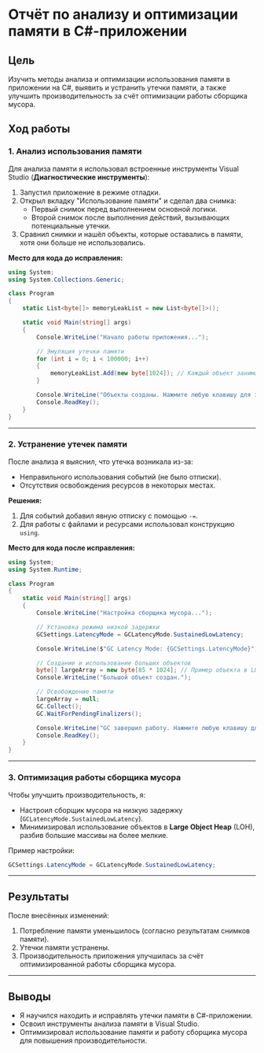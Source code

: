 
# Отчёт по анализу и оптимизации памяти в C#-приложении

## **Цель**

Изучить методы анализа и оптимизации использования памяти в приложении на C#, выявить и устранить утечки памяти, а также улучшить производительность за счёт оптимизации работы сборщика мусора.

## **Ход работы**

### **1. Анализ использования памяти**

Для анализа памяти я использовал встроенные инструменты Visual Studio (**Диагностические инструменты**):

1. Запустил приложение в режиме отладки.
2. Открыл вкладку "Использование памяти" и сделал два снимка:
   - Первый снимок перед выполнением основной логики.
   - Второй снимок после выполнения действий, вызывающих потенциальные утечки.
3. Сравнил снимки и нашёл объекты, которые оставались в памяти, хотя они больше не использовались.

**Место для кода до исправления:**

```csharp
using System;
using System.Collections.Generic;

class Program
{
    static List<byte[]> memoryLeakList = new List<byte[]>();

    static void Main(string[] args)
    {
        Console.WriteLine("Начало работы приложения...");

        // Эмуляция утечки памяти
        for (int i = 0; i < 100000; i++)
        {
            memoryLeakList.Add(new byte[1024]); // Каждый объект занимает 1 КБ.
        }

        Console.WriteLine("Объекты созданы. Нажмите любую клавишу для завершения работы.");
        Console.ReadKey();
    }
}

```

---

### **2. Устранение утечек памяти**

После анализа я выяснил, что утечка возникала из-за:
- Неправильного использования событий (не было отписки).
- Отсутствия освобождения ресурсов в некоторых местах.

**Решения:**
1. Для событий добавил явную отписку с помощью `-=`.
2. Для работы с файлами и ресурсами использовал конструкцию `using`.

**Место для кода после исправления:**

```csharp
using System;
using System.Runtime;

class Program
{
    static void Main(string[] args)
    {
        Console.WriteLine("Настройка сборщика мусора...");

        // Установка режима низкой задержки
        GCSettings.LatencyMode = GCLatencyMode.SustainedLowLatency;

        Console.WriteLine($"GC Latency Mode: {GCSettings.LatencyMode}");

        // Создание и использование больших объектов
        byte[] largeArray = new byte[85 * 1024]; // Пример объекта в LOH (Large Object Heap)
        Console.WriteLine("Большой объект создан.");

        // Освобождение памяти
        largeArray = null;
        GC.Collect();
        GC.WaitForPendingFinalizers();

        Console.WriteLine("GC завершил работу. Нажмите любую клавишу для завершения работы.");
        Console.ReadKey();
    }
}

```

---

### **3. Оптимизация работы сборщика мусора**

Чтобы улучшить производительность, я:
- Настроил сборщик мусора на низкую задержку (`GCLatencyMode.SustainedLowLatency`).
- Минимизировал использование объектов в **Large Object Heap** (LOH), разбив большие массивы на более мелкие.

Пример настройки:

```csharp
GCSettings.LatencyMode = GCLatencyMode.SustainedLowLatency;
```

---

## **Результаты**

После внесённых изменений:
1. Потребление памяти уменьшилось (согласно результатам снимков памяти).
2. Утечки памяти устранены.
3. Производительность приложения улучшилась за счёт оптимизированной работы сборщика мусора.

---

## **Выводы**

- Я научился находить и исправлять утечки памяти в C#-приложении.
- Освоил инструменты анализа памяти в Visual Studio.
- Оптимизировал использование памяти и работу сборщика мусора для повышения производительности.

